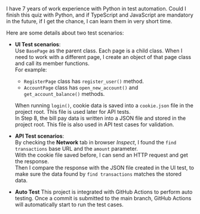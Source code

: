 I have 7 years of work experience with Python in test automation. Could I finish this quiz with Python, and if TypeScript and JavaScript are mandatory in the future, if I get the chance, I can learn them in very short time.

Here are some details about two test scenarios:

- **UI Test scenarios**:  
  Use `BasePage` as the parent class. Each page is a child class. When I need to work with a different page, I create an object of that page class and call its member functions.  
  For example:  
  - `RegisterPage` class has `register_user()` method.  
  - `AccountPage` class has `open_new_account()` and `get_account_balance()` methods.  

  When running `login()`, cookie data is saved into a `cookie.json` file in the project root. This file is used later for API tests.  
  In Step 8, the bill pay data is written into a JSON file and stored in the project root. This file is also used in API test cases for validation.  

- **API Test scenarios**:  
  By checking the **Network** tab in browser *Inspect*, I found the `find transactions` base URL and the `amount` parameter.  
  With the cookie file saved before, I can send an HTTP request and get the response.  
  Then I compare the response with the JSON file created in the UI test, to make sure the data found by `find transactions` matches the stored data.  

- **Auto Test**
  This project is integrated with GitHub Actions to perform auto testing. Once a commit is submitted to the main branch, GitHub Actions will automatically start to run the test cases.
